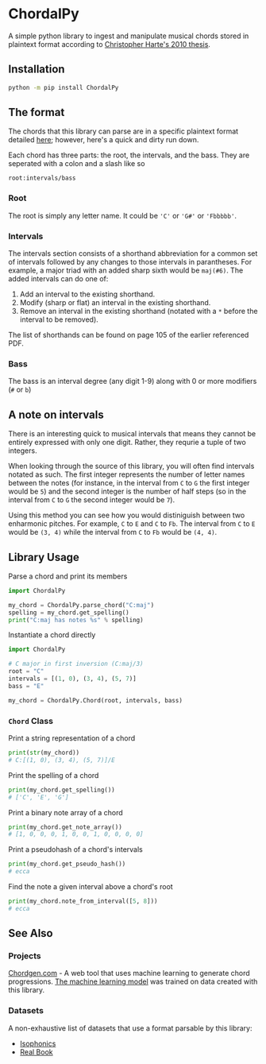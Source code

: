 # ChordalPy

A simple python library to ingest and manipulate musical chords stored in plaintext format according to [Christopher Harte's 2010 thesis](https://qmro.qmul.ac.uk/xmlui/bitstream/handle/123456789/534/HARTETowardsAutomatic2010.pdf?sequence=1).

## Installation

```bash
python -m pip install ChordalPy
```

## The format

The chords that this library can parse are in a specific plaintext format detailed [here](https://qmro.qmul.ac.uk/xmlui/bitstream/handle/123456789/534/HARTETowardsAutomatic2010.pdf?sequence=1); however, here's a quick and dirty run down.

Each chord has three parts: the root, the intervals, and the bass. They are seperated with a colon and a slash like so

```
root:intervals/bass
```

### Root

The root is simply any letter name. It could be `'C'` or `'G#'` or `'Fbbbbb'`.

### Intervals

The intervals section consists of a shorthand abbreviation for a common set of intervals followed by any changes to those intervals in parantheses. For example, a major triad with an added sharp sixth would be `maj(#6)`. The added intervals can do one of:
1. Add an interval to the existing shorthand.
2. Modify (sharp or flat) an interval in the existing shorthand.
3. Remove an interval in the existing shorthand (notated with a `*` before the interval to be removed).

The list of shorthands can be found on page 105 of the earlier referenced PDF.

### Bass

The bass is an interval degree (any digit 1-9) along with 0 or more modifiers (`#` or `b`)

## A note on intervals

There is an interesting quick to musical intervals that means they cannot be entirely expressed with only one digit. Rather, they requrie a tuple of two integers.

When looking through the source of this library, you will often find intervals notated as such. The first integer represents the number of letter names between the notes (for instance, in the interval from `C` to `G` the first integer would be `5`) and the second integer is the number of half steps (so in the interval from `C` to `G` the second integer would be `7`).

Using this method you can see how you would distiniguish between two enharmonic pitches. For example, `C` to `E` and `C` to `Fb`. The interval from `C` to `E` would be `(3, 4)` while the interval from `C` to `Fb` would be `(4, 4)`.

## Library Usage

Parse a chord and print its members

```python
import ChordalPy

my_chord = ChordalPy.parse_chord("C:maj")
spelling = my_chord.get_spelling()
print("C:maj has notes %s" % spelling)
```

Instantiate a chord directly

```python
import ChordalPy

# C major in first inversion (C:maj/3)
root = "C"
intervals = [(1, 0), (3, 4), (5, 7)]
bass = "E"

my_chord = ChordalPy.Chord(root, intervals, bass)
```

### `Chord` Class

Print a string representation of a chord
```python
print(str(my_chord))
# C:[(1, 0), (3, 4), (5, 7)]/E
```

Print the spelling of a chord
```python
print(my_chord.get_spelling())
# ['C', 'E', 'G']
```

Print a binary note array of a chord
```python
print(my_chord.get_note_array())
# [1, 0, 0, 0, 1, 0, 0, 1, 0, 0, 0, 0]
```

Print a pseudohash of a chord's intervals
```python
print(my_chord.get_pseudo_hash())
# ecca
```

Find the note a given interval above a chord's root
```python
print(my_chord.note_from_interval([5, 8]))
# ecca
```

## See Also
### Projects
[Chordgen.com](paulbiberstein.me/chordgen) - A web tool that uses machine learning to generate chord progressions. [The machine learning model](https://github.com/P-bibs/ChordalPyGen) was trained on data created with this library.
### Datasets
A non-exhaustive list of datasets that use a format parsable by this library:
* [Isophonics](http://isophonics.net/datasets)
* [Real Book](https://github.com/keunwoochoi/lstm_real_book/blob/master/more_data_to_play_with/jazz_xlab.zip)